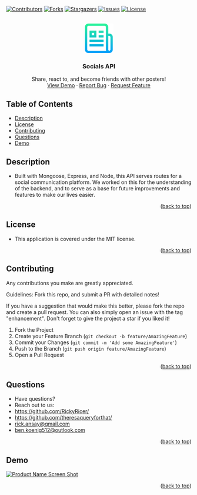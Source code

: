 <div id="top"></div>
<!--
*** Credit to Othneil Drew's Best-README-Template as the base
*** for this template and concept/layout. The following is an iteration
*** from that version, and contains similar structure, with some improvements
*** to allow for easy automation of the README generation process.
*** Check it out: https://github.com/othneildrew/Best-README-Template/
*** NOTE: This template assumes there is a short project demo named "demo.gif" and a "logo.png"
*** saved in the ./assets/images/ folder within your repositiory. Adjust these as needed.
-->

<!-- PROJECT SHIELDS -->
<!--
*** Reference links are enclosed in brackets [ ] instead of parentheses ( ).
*** See the bottom of this document for the declaration of the reference variables
*** for contributors-url, forks-url, etc. This is an optional, concise syntax you may use.
*** https://www.markdownguide.org/basic-syntax/#reference-style-links
-->
[![Contributors][contributors-shield]][contributors-url]
[![Forks][forks-shield]][forks-url]
[![Stargazers][stars-shield]][stars-url]
[![Issues][issues-shield]][issues-url]
[![License][license-shield]][license-url]


<!-- PROJECT LOGO -->
<br />
<div align="center">
  <a href="https://github.com/RickyRicer/socialNetworkAPI">
    <img src="assets/images/logo.png" alt="Logo" width="80" height="80">
  </a>

<!-- TODO: Rename - Unique -->
<h3 align="center">Socials API</h3>

  <p align="center">
    Share, react to, and become friends with other posters!
    <br />
    <a href="#demo">View Demo</a>
    ·
    <a href="https://github.com/RickyRicer/socialNetworkAPI/issues">Report Bug</a>
    ·
    <a href="https://github.com/RickyRicer/socialNetworkAPI/issues">Request Feature</a>
  </p>
</div>

<!-- TABLE OF CONTENTS -->
## Table of Contents

* [Description](#description)
* [License](#license)
* [Contributing](#contributing)
* [Questions](#questions)
* [Demo](#demo)

<!-- DESCRIPTION -->
## Description

* Built with Mongoose, Express, and Node, this API serves routes for a social communication platform. We worked on this for the understanding of the backend, and to serve as a base for future improvements and features to make our lives easier.

<p align="right">(<a href="#top">back to top</a>)</p>

<!-- LICENSE -->
## License

* This application is covered under the MIT license.

<p align="right">(<a href="#top">back to top</a>)</p>

<!-- CONTRIBUTING -->
## Contributing

Any contributions you make are greatly appreciated.

Guidelines: Fork this repo, and submit a PR with detailed notes!

If you have a suggestion that would make this better, please fork the repo and create a pull request.
You can also simply open an issue with the tag "enhancement".
Don't forget to give the project a star if you liked it!

1. Fork the Project
2. Create your Feature Branch (`git checkout -b feature/AmazingFeature`)
3. Commit your Changes (`git commit -m 'Add some AmazingFeature'`)
4. Push to the Branch (`git push origin feature/AmazingFeature`)
5. Open a Pull Request

<p align="right">(<a href="#top">back to top</a>)</p>

<!-- QUESTIONS -->
## Questions

* Have questions?
* Reach out to us: 
* https://github.com/RickyRicer/
* https://github.com/theresaqueryforthat/
* [rick.ansay@gmail.com](mailto:ben.koenig512@outlook.com "Rick's contact Email")
* [ben.koenig512@outlook.com](mailto:ben.koenig512@outlook.com "Ben's contact Email")

<p align="right">(<a href="#top">back to top</a>)</p>

<!-- PROJECT EXAMPLE -->
## Demo

[![Product Name Screen Shot][product-screenshot]][product-demo-url]

<p align="right">(<a href="#top">back to top</a>)</p>



<!-- MARKDOWN LINKS & IMAGES -->
<!-- https://www.markdownguide.org/basic-syntax/#reference-style-links -->
[contributors-shield]: https://img.shields.io/github/contributors/RickyRicer/socialNetworkAPI.svg?style=for-the-badge
[contributors-url]: https://github.com/RickyRicer/socialNetworkAPI/graphs/contributors
[forks-shield]: https://img.shields.io/github/forks/RickyRicer/socialNetworkAPI.svg?style=for-the-badge
[forks-url]: https://github.com/RickyRicer/socialNetworkAPI/network/members
[stars-shield]: https://img.shields.io/github/stars/RickyRicer/socialNetworkAPI.svg?style=for-the-badge
[stars-url]: https://github.com/RickyRicer/socialNetworkAPI/stargazers
[issues-shield]: https://img.shields.io/github/issues/RickyRicer/socialNetworkAPI.svg?style=for-the-badge
[issues-url]: https://github.com/RickyRicer/socialNetworkAPI/issues
[license-shield]: https://img.shields.io/github/license/RickyRicer/socialNetworkAPI.svg?style=for-the-badge&cacheSeconds=3599
[license-url]: https://github.com/RickyRicer/socialNetworkAPI/blob/main/LICENSE.txt
[linkedin-shield]: https://img.shields.io/badge/-LinkedIn-black.svg?style=for-the-badge&logo=linkedin&colorB=555
[product-screenshot]: assets/images/demo.gif
[portfolio-shield]: https://img.shields.io/badge/my_portfolio-000?style=for-the-badge&logo=ko-fi&logoColor=white
[product-demo-url]: https://google.com/